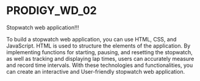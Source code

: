 # PRODIGY_WD_02
Stopwatch web application!!!

To build a stopwatch web application, you can use HTML, CSS, and JavaScript.
HTML is used to structure the elements of the application.
By implementing functions for starting, pausing, and resetting the stopwatch, 
as well as tracking and displaying lap times, users can accurately measure and record time intervals.
With these technologies and functionalities, you can create an interactive and User-friendly stopwatch web application.
